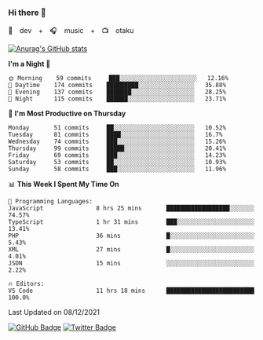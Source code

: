 ### Hi there 👋

🚀　dev　+　🎧　music　+　📺　otaku


[![Anurag's GitHub stats](https://github-readme-stats.vercel.app/api?username=koheitasaka&count_private=true&show_icons=true&theme=monokai)](https://github.com/koheitasaka/github-readme-stats)

<!--START_SECTION:waka-->
**I'm a Night 🦉** 

```text
🌞 Morning    59 commits     ███░░░░░░░░░░░░░░░░░░░░░░   12.16% 
🌆 Daytime    174 commits    █████████░░░░░░░░░░░░░░░░   35.88% 
🌃 Evening    137 commits    ███████░░░░░░░░░░░░░░░░░░   28.25% 
🌙 Night      115 commits    ██████░░░░░░░░░░░░░░░░░░░   23.71%

```
📅 **I'm Most Productive on Thursday** 

```text
Monday       51 commits     ██░░░░░░░░░░░░░░░░░░░░░░░   10.52% 
Tuesday      81 commits     ████░░░░░░░░░░░░░░░░░░░░░   16.7% 
Wednesday    74 commits     ███░░░░░░░░░░░░░░░░░░░░░░   15.26% 
Thursday     99 commits     █████░░░░░░░░░░░░░░░░░░░░   20.41% 
Friday       69 commits     ███░░░░░░░░░░░░░░░░░░░░░░   14.23% 
Saturday     53 commits     ██░░░░░░░░░░░░░░░░░░░░░░░   10.93% 
Sunday       58 commits     ███░░░░░░░░░░░░░░░░░░░░░░   11.96%

```


📊 **This Week I Spent My Time On** 

```text
💬 Programming Languages: 
JavaScript               8 hrs 25 mins       ██████████████████░░░░░░░   74.57% 
TypeScript               1 hr 31 mins        ███░░░░░░░░░░░░░░░░░░░░░░   13.41% 
PHP                      36 mins             █░░░░░░░░░░░░░░░░░░░░░░░░   5.43% 
XML                      27 mins             █░░░░░░░░░░░░░░░░░░░░░░░░   4.01% 
JSON                     15 mins             ░░░░░░░░░░░░░░░░░░░░░░░░░   2.22%

🔥 Editors: 
VS Code                  11 hrs 18 mins      █████████████████████████   100.0%

```


 Last Updated on 08/12/2021
<!--END_SECTION:waka-->

[![GitHub Badge](https://img.shields.io/badge/GitHub-100000?style=for-the-badge&logo=github&logoColor=white)](https://github.com/koheitasaka)
[![Twitter Badge](https://img.shields.io/badge/Twitter-1DA1F2?style=for-the-badge&logo=twitter&logoColor=white)](https://twitter.com/sleep_asleep_)
